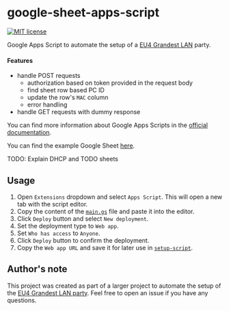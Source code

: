 # google-sheet-apps-script

[![MIT license](https://img.shields.io/github/license/quarties/eu4-grandest-lan-party.svg)](../../LICENSE)

Google Apps Script to automate the setup of a [EU4 Grandest LAN](https://www.paradoxinteractive.com/games/europa-universalis-iv/grandest-lan) party.

#### Features
- handle POST requests
  - authorization based on token provided in the request body
  - find sheet row based PC ID
  - update the row's `MAC` column
  - error handling
- handle GET requests with dummy response

You can find more information about Google Apps Scripts in the [official documentation](https://developers.google.com/apps-script/guides/web).

You can find the example Google Sheet [here](https://docs.google.com/spreadsheets/d/1OJMf61VobK8V_CqIfnPudNxqYjOYZCTCWobqUdf9s7k/edit?usp=sharinggid=821057122#gid=821057122).

TODO: Explain DHCP and TODO sheets

## Usage

1. Open `Extensions` dropdown and select `Apps Script`. This will open a new tab with the script editor.
2. Copy the content of the [`main.gs`](./main.gs) file and paste it into the editor.
3. Click `Deploy` button and select `New deployment`.
4. Set the deployment type to `Web app`.
5. Set `Who has access` to `Anyone`.
6. Click `Deploy` button to confirm the deployment.
7. Copy the `Web app URL` and save it for later use in [`setup-script`](../setup-script/README.md).


## Author's note

This project was created as part of a larger project to automate the setup of the [EU4 Grandest LAN party](https://github.com/quarties/eu4-grandest-lan-party).
Feel free to open an issue if you have any questions.